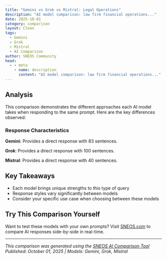 ```yaml
---
title: "Gemini vs Grok vs Mistral: Legal Operations"
description: "AI model comparison: law firm financial operations..."
date: 2025-10-01
category: comparison
layout: Clean
tags:
  - Gemini
  - Grok
  - Mistral
  - AI Comparison
author: SNEOS Community
head:
  - - meta
    - name: description
      content: "AI model comparison: law firm financial operations..."
---
```


<ChatComparison
  title="Gemini vs Grok vs Mistral: Legal Operations"
  prompt="law firm financial operations"
  :responses='{
    "Gemini": "Financial operations within a law firm are critical to its success and involve a multifaceted approach. Here\u0027s a breakdown of the key aspects:\n\n**1. Revenue Generation \u0026 Billing:**\n\n*   **Time Tracking:** Accurately tracking billable hours is essential. Software like Clio, TimeSolv, and MyCase are commonly used.\n*   **Billable Hour Goals:** Setting and monitoring billable hour goals for each attorney.\n*   **Billing Rates:** Establishing appropriate billing rates based on experience, expertise, and market rates.\n*   **Billing Cycles:** Defining billing cycles (e.g., monthly, bi-weekly) and adhering to a consistent schedule.\n*   **Invoice Preparation:** Creating clear, detailed, and accurate invoices that comply with legal and ethical requirements.\n*   **Invoice Delivery:** Delivering invoices promptly and efficiently (electronically preferred).\n*   **Billing Policies:** Having clear billing policies communicated to clients upfront (e.g., retainers, payment terms, late fees).\n*   **Contingency Fees:** Managing contingency fee cases, including expense tracking and accurate disbursement calculations.\n*   **Alternative Fee Arrangements (AFAs):** Developing and implementing AFAs such as fixed fees, capped fees, and value-based billing. Requires careful cost analysis and project management.\n*   **Monitoring Work in Progress (WIP):** Regularly reviewing WIP to identify and address potential billing issues or delays.\n\n**2. Accounts Receivable Management:**\n\n*   **Payment Processing:** Accepting various payment methods (e.g., credit cards, online payments, checks).\n*   **Invoice Follow-Up:** Proactively following up on overdue invoices.\n*   **Collection Policies:** Implementing clear collection policies and procedures.\n*   **Aging Analysis:** Regularly analyzing accounts receivable aging to identify and address delinquent accounts.\n*   **Write-Offs:** Establishing policies for writing off uncollectible accounts.\n\n**3. Expense Management:**\n\n*   **Expense Tracking:** Accurately tracking all expenses, including salaries, rent, utilities, marketing, technology, and professional development.\n*   **Expense Reimbursement:** Establishing clear policies for attorney and staff expense reimbursement.\n*   **Cost Allocation:** Allocating costs to specific cases or practice areas for accurate profitability analysis.\n*   **Vendor Management:** Negotiating favorable terms with vendors and managing vendor relationships.\n*   **Travel \u0026 Entertainment (T\u0026E) Policies:** Developing and enforcing clear T\u0026E policies to control costs.\n\n**4. Financial Planning \u0026 Budgeting:**\n\n*   **Budgeting:** Creating an annual budget that aligns with the firm\u0027s strategic goals.\n*   **Forecasting:** Developing financial forecasts to project future revenue and expenses.\n*   **Key Performance Indicators (KPIs):** Tracking KPIs such as revenue per attorney, profit margin, and client acquisition cost.\n*   **Financial Analysis:** Regularly analyzing financial performance and identifying areas for improvement.\n*   **Cash Flow Management:** Monitoring cash flow to ensure the firm has sufficient funds to meet its obligations.\n*   **Capital Investments:** Planning for and managing capital investments such as technology upgrades and office renovations.\n\n**5. Trust Accounting:**\n\n*   **Compliance:** Adhering to strict rules and regulations regarding trust accounting (e.g., maintaining separate accounts, accurate record-keeping, timely disbursements).\n*   **Reconciliation:** Regularly reconciling trust accounts to ensure accuracy.\n*   **Audit Trails:** Maintaining clear audit trails for all trust account transactions.\n*   **Software:** Using specialized trust accounting software to ensure compliance.\n\n**6. Reporting \u0026 Compliance:**\n\n*   **Financial Reporting:** Preparing accurate and timely financial reports for management and partners.\n*   **Tax Compliance:** Complying with all federal, state, and local tax laws.\n*   **Audits:** Undergoing regular audits to ensure financial integrity and compliance.\n\n**7. Firm Structure Considerations:**\n\n*   **Partnership vs. Corporation:** Choosing the appropriate legal structure (e.g., partnership, professional corporation) based on tax and liability considerations.\n*   **Partner Compensation:** Developing a fair and transparent partner compensation system.\n*   **Profit Sharing:** Implementing a profit-sharing plan that aligns with the firm\u0027s goals.\n\n**8. Technology \u0026 Software:**\n\n*   **Practice Management Software:** Implementing a robust practice management system that integrates billing, time tracking, accounting, and other key functions.\n*   **Accounting Software:** Using accounting software such as QuickBooks or Xero.\n*   **Document Management System:** Implementing a document management system to improve efficiency and reduce costs.\n\n**Key Roles in Financial Operations:**\n\n*   **Managing Partner:** Oversees the firm\u0027s overall financial performance.\n*   **Chief Financial Officer (CFO) or Controller:** Manages the firm\u0027s financial operations and provides strategic financial advice.\n*   **Accounting Staff:** Handles day-to-day accounting tasks such as billing, accounts payable, and accounts receivable.\n*   **Legal Assistants/Paralegals:** Often responsible for time tracking and invoice preparation.\n*   **Bookkeeper:** Records day-to-day financial transactions.\n\n**Challenges in Law Firm Financial Operations:**\n\n*   **Collecting Payments:** Difficulties in collecting payments from clients.\n*   **Managing Cash Flow:** Maintaining consistent cash flow, especially for firms with contingency fee cases.\n*   **Controlling Expenses:** Managing expenses effectively while maintaining quality service.\n*   **Staying Compliant:** Keeping up with changing regulations and ethical requirements.\n*   **Technology Adoption:** Implementing and integrating new technologies effectively.\n*   **Data Security:** Protecting sensitive client and financial data.\n*   **Profitability Analysis:** Accurately analyzing profitability by practice area and client.\n*   **Competition:** The pressure to maintain competitive rates and offer AFAs.\n\n**Best Practices:**\n\n*   **Develop a strong financial team:** Hire experienced and qualified professionals to manage the firm\u0027s finances.\n*   **Implement robust internal controls:** Establish clear policies and procedures to prevent fraud and errors.\n*   **Automate processes:** Automate repetitive tasks to improve efficiency and reduce costs.\n*   **Monitor financial performance regularly:** Track KPIs and analyze financial performance to identify areas for improvement.\n*   **Seek professional advice:** Consult with accountants, financial advisors, and other experts to ensure the firm is making sound financial decisions.\n*   **Invest in technology:** Invest in the right technology to improve efficiency, reduce costs, and enhance client service.\n*   **Communicate effectively:** Communicate financial information to partners and staff in a clear and timely manner.\n*   **Focus on client value:** Deliver exceptional value to clients to justify billing rates and build strong relationships.\n\nBy focusing on these key areas and adopting best practices, law firms can improve their financial performance and achieve long-term success.\n",
    "Grok": "Running the financial operations of a law firm requires a combination of strategic planning, meticulous record-keeping, and compliance with legal and ethical standards. Law firms operate as businesses, but their financial management is often unique due to the nature of legal services, client trust accounts, and regulatory requirements. Below is an overview of key aspects of law firm financial operations:\n\n---\n\n### 1. **Revenue Streams**\nLaw firms generate revenue through various billing models, including:\n- **Hourly Billing**: Charging clients based on the time spent on a case or matter (e.g., $300 per hour).\n- **Flat Fees**: A fixed rate for specific services (e.g., $2,000 for drafting a will).\n- **Contingency Fees**: Payment only upon a successful outcome, typically a percentage of the settlement or award (common in personal injury cases).\n- **Retainers**: Upfront payments held in trust or as an advance on services.\n- **Subscription or Recurring Fees**: Fixed monthly fees for ongoing legal services (common for corporate clients).\n\nUnderstanding and optimizing the mix of these revenue streams is critical for financial stability.\n\n---\n\n### 2. **Client Trust Accounts (IOLTA)**\nLaw firms often manage client funds through Interest on Lawyer Trust Accounts (IOLTA). These accounts hold client money for retainers, settlements, or other purposes. Key considerations include:\n- **Ethical Compliance**: Strict rules govern trust accounts to prevent commingling of firm and client funds. Misuse can lead to disciplinary actions or disbarment.\n- **Accurate Record-Keeping**: Detailed records must be maintained to track every transaction.\n- **Banking Rules**: Funds must be held in separate, interest-bearing accounts, with interest often directed to state bar programs for legal aid (depending on jurisdiction).\n\n---\n\n### 3. **Expense Management**\nLaw firms face a variety of operating expenses, including:\n- **Salaries and Benefits**: Compensation for attorneys, paralegals, and support staff often represents the largest expense.\n- **Office Costs**: Rent, utilities, and office supplies.\n- **Technology**: Software for case management, billing, and document management (e.g., Clio, PracticePanther).\n- **Marketing and Business Development**: Advertising, website maintenance, and client acquisition costs.\n- **Professional Fees**: Malpractice insurance, bar association dues, and continuing legal education (CLE).\n- **Litigation Costs**: Court fees, expert witnesses, and other case-related expenses (often billed to clients).\n\nEffective cost control and budgeting are essential to maintain profitability.\n\n---\n\n### 4. **Billing and Accounts Receivable**\nTimely and accurate billing is crucial for cash flow. Challenges include:\n- **Invoice Accuracy**: Ensuring time tracking and expense allocation are correct.\n- **Collections**: Following up on unpaid invoices without damaging client relationships. Many firms face issues with clients delaying or defaulting on payments.\n- **Write-Offs**: Deciding when to write off uncollectible fees as bad debt.\n\nUsing legal billing software can streamline invoicing, track billable hours, and send reminders for overdue payments.\n\n---\n\n### 5. **Financial Reporting and Analysis**\nLaw firms must maintain accurate financial statements to assess performance and make informed decisions. Key reports include:\n- **Profit and Loss Statement (P\u0026L)**: Tracks revenue, expenses, and net income.\n- **Balance Sheet**: Provides a snapshot of assets, liabilities, and equity.\n- **Cash Flow Statement**: Monitors cash inflows and outflows to ensure liquidity.\n- **Key Performance Indicators (KPIs)**:\n  - **Utilization Rate**: Percentage of billable hours worked out of total available hours.\n  - **Realization Rate**: Percentage of billed hours that are actually collected.\n  - **Profit Margin**: Net income as a percentage of revenue.\n\nRegular analysis helps identify trends, inefficiencies, and opportunities for growth.\n\n---\n\n### 6. **Compensation Structure**\nLaw firm compensation models vary based on firm size, structure, and culture:\n- **Partner Compensation**: Often based on a share of profits, billable hours, or client origination.\n- **Associate Compensation**: Typically a base salary with bonuses tied to performance or billable hours.\n- **Staff Compensation**: Fixed salaries or hourly wages for paralegals, secretaries, and administrative staff.\n\nBalancing compensation to reward performance while maintaining firm profitability is a key challenge.\n\n---\n\n### 7. **Tax Compliance and Planning**\nLaw firms must adhere to federal, state, and local tax laws. Key considerations include:\n- **Entity Structure**: Law firms may operate as sole proprietorships, partnerships, LLCs, or professional corporations, each with different tax implications.\n- **Payroll Taxes**: Managing withholdings for employees.\n- **Self-Employment Taxes**: Relevant for solo practitioners and partners.\n- **Deductions**: Maximizing deductions for business expenses, such as office costs and professional development.\n\nWorking with a CPA or tax professional specializing in law firms can optimize tax strategies.\n\n---\n\n### 8. **Cash Flow Management**\nMaintaining positive cash flow is critical, especially for smaller firms or during slow periods. Strategies include:\n- **Retainer Policies**: Requiring upfront payments to secure cash flow.\n- **Expense Timing**: Aligning expense payments with revenue cycles.\n- **Reserve Funds**: Maintaining a financial cushion for unexpected downturns or slow billing periods.\n\n---\n\n### 9. **Technology and Automation**\nModern law firms rely on technology to improve financial operations:\n- **Practice Management Software**: Tools like Clio, MyCase, or Bill4Time integrate billing, time tracking, and financial reporting.\n- **Accounting Software**: QuickBooks or Xero can handle general ledger, payroll, and expense tracking.\n- **Payment Processing**: Offering online payment options (e.g., credit card payments) to expedite collections.\n\nAutomation reduces errors, saves time, and improves client satisfaction with transparent billing.\n\n---\n\n### 10. **Regulatory and Ethical Compliance**\nFinancial operations must align with legal and ethical standards, such as:\n- **ABA Model Rules of Professional Conduct**: Guidelines on fee structures, client funds, and billing practices (e.g., fees must be reasonable).\n- **State Bar Rules**: Specific regulations on trust accounts, advertising, and client communications.\n- **Data Security**: Protecting financial and client data under laws like GDPR (if applicable) or state data privacy laws.\n\nNon-compliance can result in penalties, lawsuits, or loss of license.\n\n---\n\n### 11. **Financial Challenges for Law Firms**\n- **Seasonal Fluctuations**: Some practice areas (e.g., tax law) may have busy and slow periods, impacting cash flow.\n- **High Overhead**: Large fixed costs (rent, salaries) can strain finances, especially for new or small firms.\n- **Client Payment Delays**: Late payments or non-payments can disrupt operations.\n- **Competition**: Pressure to lower fees due to market saturation or client expectations.\n\n---\n\n### Best Practices for Financial Operations\n1. **Hire Experts**: Employ a skilled bookkeeper, accountant, or financial advisor familiar with law firm operations.\n2. **Implement Strong Internal Controls**: Prevent fraud or errors with checks and balances (e.g., dual approvals for expenditures).\n3. **Regular Audits**: Conduct internal or external audits of trust accounts and financial records.\n4. **Transparent Billing**: Communicate fees and payment terms clearly to clients to avoid disputes.\n5. **Plan for Growth**: Reinvest profits into technology, marketing, or hiring to scale the firm sustainably.\n\n---\n\nBy focusing on these areas, law firms can ensure financial stability, compliance, and long-term profitability. If you have a specific aspect of law firm financial operations you\u0027d like to dive deeper into (e.g., trust account management or billing software recommendations), let me know!",
    "Mistral": "Law firm financial operations involve managing the financial aspects of a legal practice to ensure profitability, compliance, and efficient use of resources. Here are some key areas of law firm financial operations:\n\n1. **Revenue Management:**\n   - **Timekeeping:** Accurately tracking billable hours using legal practice management software.\n   - **Billing:** Generating invoices, managing billing cycles, and following up on accounts receivable.\n   - **Collection:** Ensuring timely payment of invoices and managing past-due accounts.\n\n2. **Expense Management:**\n   - **Overhead Costs:** Managing expenses related to office rent, utilities, insurance, and other operational costs.\n   - **Vendor Management:** Negotiating contracts, paying invoices, and maintaining relationships with suppliers and service providers.\n\n3. **Cash Flow Management:**\n   - **Budgeting:** Creating and maintaining a budget to plan for future expenses and revenues.\n   - **Forecasting:** Predicting future financial trends to make informed business decisions.\n   - **Cash Flow Analysis:** Monitoring the inflow and outflow of cash to ensure liquidity.\n\n4. **Trust Accounting:**\n   - **Client Funds:** Managing client funds held in trust, ensuring compliance with ethical rules and regulations.\n   - **IOLTA Accounts:** Managing Interest on Lawyers Trust Accounts (IOLTA) and ensuring proper record-keeping.\n\n5. **Financial Reporting:**\n   - **Profit and Loss Statements:** Regularly generating P\u0026L statements to assess financial performance.\n   - **Balance Sheets:** Preparing balance sheets to understand the firm\u0027s financial position.\n   - **Cash Flow Statements:** Monitoring cash flow to ensure the firm can meet its financial obligations.\n\n6. **Tax Compliance:**\n   - **Filing Tax Returns:** Ensuring timely and accurate filing of federal, state, and local tax returns.\n   - **Payroll Taxes:** Managing payroll taxes and ensuring compliance with employment tax laws.\n\n7. **Payroll Management:**\n   - **Employee Compensation:** Managing salaries, bonuses, and other forms of compensation.\n   - **Benefits Administration:** Overseeing health insurance, retirement plans, and other employee benefits.\n\n8. **Risk Management:**\n   - **Insurance:** Ensuring the firm has adequate insurance coverage, including professional liability insurance.\n   - **Compliance:** Adhering to legal and ethical standards, including those set by bar associations and regulatory bodies.\n\n9. **Technology and Software:**\n   - **Legal Practice Management Software:** Utilizing software to streamline billing, timekeeping, and case management.\n   - **Accounting Software:** Using accounting tools to manage financial records and generate reports.\n\n10. **Client Intake and Matter Management:**\n    - **Client Agreements:** Drafting and managing client engagement letters and fee agreements.\n    - **Matter Budgeting:** Estimating and managing costs associated with specific legal matters.\n\n11. **Performance Metrics:**\n    - **Utilization Rates:** Tracking the percentage of billable hours worked by attorneys.\n    - **Realization Rates:** Measuring the percentage of billed hours that are actually collected.\n    - **Profitability Analysis:** Assessing the profitability of different practice areas, clients, or matters.\n\nEffective financial operations are crucial for the sustainability and growth of a law firm. By implementing robust financial management practices, law firms can ensure they are well-positioned to serve their clients effectively while maintaining financial health."
  }'
  published-date="21:54"
/>

## Analysis

This comparison demonstrates the different approaches each AI model takes when responding to the same prompt. Here are the key differences observed:

### Response Characteristics

**Gemini**: Provides a direct response with 83 sentences. 

**Grok**: Provides a direct response with 100 sentences. 

**Mistral**: Provides a direct response with 40 sentences. 

## Key Takeaways

- Each model brings unique strengths to this type of query
- Response styles vary significantly between models
- Consider your specific use case when choosing between these models

## Try This Comparison Yourself

Want to test these models with your own prompts? Visit [SNEOS.com](https://sneos.com) to compare AI responses side-by-side in real-time.

---

*This comparison was generated using the [SNEOS AI Comparison Tool](https://sneos.com)*
*Published: October 01, 2025 | Models: Gemini, Grok, Mistral*
